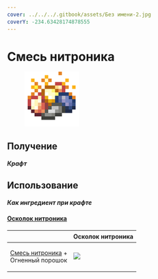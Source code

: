 ```yaml
---
cover: ../../../.gitbook/assets/Без имени-2.jpg
coverY: -234.63428174878555
---
```


# Смесь нитроника

<figure><img src="../../../.gitbook/assets/nitronic_blend_128.png" alt=""><figcaption></figcaption></figure>

## Получение

#### _Крафт_
## Использование

#### _Как ингредиент при крафте_

#### [Осколок нитроника](nitronic_nugget.md)

| ㅤ                                                                            |  Осколок нитроника                                 |
| ---------------------------------------------------------------------------- | -------------------------------------------------- |
| <p><a href="nitronic_blend.md">Смесь нитроника</a> +<br>Огненный порошок</p> | ![](../../../.gitbook/assets/nitronic\_nugget.png) |

